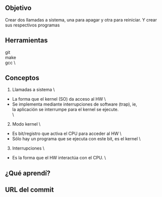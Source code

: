 ## Objetivo
Crear dos llamadas a sistema, una para apagar y otra para reiniciar.
Y crear sus respectivos programas

## Herramientas
git \
make \
gcc \

## Conceptos
1) Llamadas a sistema \
+ La forma que el kernel (SO) da acceso al HW \
+ Se implementa mediante interrupciones de software (trap), ie, \
la aplicación se interrumpe para el kernel se ejecute. \
\
2) Modo kernel \
+ Es bit/registro que activa el CPU para acceder al HW \
+ Sólo hay un programa que se ejecuta con este bit, es el kernel \

3) Interrupciones \
+ Es la forma que el HW interactúa con el CPU. \

## ¿Qué aprendí?

## URL del commit
